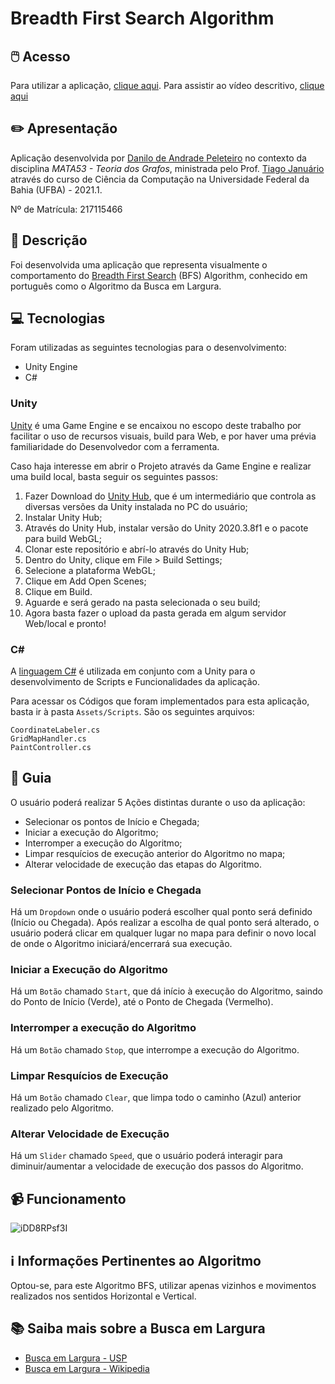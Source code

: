 # Breadth First Search Algorithm
## 🖱️ Acesso
Para utilizar a aplicação, [clique aqui](https://my-ufba-projects.github.io/mata53-grafos-bfs).
Para assistir ao vídeo descritivo, [clique aqui](https://youtu.be/jp16NbWs4os)

## ✏️ Apresentação
Aplicação desenvolvida por [Danilo de Andrade Peleteiro](https://www.linkedin.com/in/danilo-peleteiro-ufba/) no contexto da disciplina *MATA53 - Teoria dos Grafos*, ministrada pelo Prof. [Tiago Januário](https://www.linkedin.com/in/januarioccp/) através do curso de Ciência da Computação na Universidade Federal da Bahia (UFBA) - 2021.1.

Nº de Matrícula: 217115466

## 📃 Descrição
Foi desenvolvida uma aplicação que representa visualmente o comportamento do [Breadth First Search](https://pt.wikipedia.org/wiki/Busca_em_largura) (BFS) Algorithm, conhecido em português como o Algoritmo da Busca em Largura.

## 💻 Tecnologias
Foram utilizadas as seguintes tecnologias para o desenvolvimento:
- Unity Engine
- C#

### Unity
[Unity](https://unity.com/pt) é uma Game Engine e se encaixou no escopo deste trabalho por facilitar o uso de recursos visuais, build para Web, e por haver uma prévia familiaridade do Desenvolvedor com a ferramenta.

Caso haja interesse em abrir o Projeto através da Game Engine e realizar uma build local, basta seguir os seguintes passos:
1. Fazer Download do [Unity Hub](https://store.unity.com/download), que é um intermediário que controla as diversas versões da Unity instalada no PC do usuário;
2. Instalar Unity Hub;
3. Através do Unity Hub, instalar versão do Unity 2020.3.8f1 e o pacote para build WebGL;
4. Clonar este repositório e abrí-lo através do Unity Hub;
5. Dentro do Unity, clique em File > Build Settings;
6. Selecione a plataforma WebGL;
7. Clique em Add Open Scenes;
8. Clique em Build.
9. Aguarde e será gerado na pasta selecionada o seu build;
10. Agora basta fazer o upload da pasta gerada em algum servidor Web/local e pronto!

### C#
A [linguagem C#](https://pt.wikipedia.org/wiki/C_Sharp) é utilizada em conjunto com a Unity para o desenvolvimento de Scripts e Funcionalidades da aplicação.

Para acessar os Códigos que foram implementados para esta aplicação, basta ir à pasta `Assets/Scripts`. São os seguintes arquivos:
```
CoordinateLabeler.cs
GridMapHandler.cs
PaintController.cs
```

## 🦮 Guia
O usuário poderá realizar 5 Ações distintas durante o uso da aplicação:
- Selecionar os pontos de Início e Chegada;
- Iniciar a execução do Algoritmo;
- Interromper a execução do Algoritmo;
- Limpar resquícios de execução anterior do Algoritmo no mapa;
- Alterar velocidade de execução das etapas do Algoritmo.

### Selecionar Pontos de Início e Chegada
Há um `Dropdown` onde o usuário poderá escolher qual ponto será definido (Início ou Chegada). Após realizar a escolha de qual ponto será alterado, o usuário poderá clicar em qualquer lugar no mapa para definir o novo local de onde o Algoritmo iniciará/encerrará sua execução.

### Iniciar a Execução do Algoritmo
Há um `Botão` chamado `Start`, que dá início à execução do Algoritmo, saindo do Ponto de Início (Verde), até o Ponto de Chegada (Vermelho).

### Interromper a execução do Algoritmo
Há um `Botão` chamado `Stop`, que interrompe a execução do Algoritmo.

### Limpar Resquícios de Execução
Há um `Botão` chamado `Clear`, que limpa todo o caminho (Azul) anterior realizado pelo Algoritmo.

### Alterar Velocidade de Execução
Há um `Slider` chamado `Speed`, que o usuário poderá interagir para diminuir/aumentar a velocidade de execução dos passos do Algoritmo.


## 📹 Funcionamento
![iDD8RPsf3I](https://user-images.githubusercontent.com/36287131/120257353-788ea880-c266-11eb-8a05-00b188d47b8d.gif)


## ℹ️ Informações Pertinentes ao Algoritmo
Optou-se, para este Algoritmo BFS, utilizar apenas vizinhos e movimentos realizados nos sentidos Horizontal e Vertical.

## 📚 Saiba mais sobre a Busca em Largura
- [Busca em Largura - USP](https://www.ime.usp.br/~pf/algoritmos_para_grafos/aulas/bfs.html)
- [Busca em Largura - Wikipedia](https://pt.wikipedia.org/wiki/Busca_em_largura)
